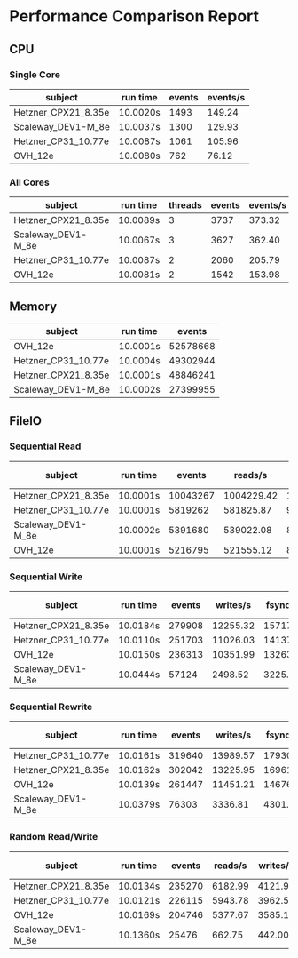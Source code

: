 # Performance Comparison Report

## CPU

### Single Core
|subject|run time|events|events/s|
|-|-|-|-|
|Hetzner_CPX21_8.35e|10.0020s|1493|149.24|
|Scaleway_DEV1-M_8e|10.0037s|1300|129.93|
|Hetzner_CP31_10.77e|10.0087s|1061|105.96|
|OVH_12e|10.0080s|762|76.12|

### All Cores
|subject|run time|threads|events|events/s|
|-|-|-|-|-|
|Hetzner_CPX21_8.35e|10.0089s|3|3737|373.32|
|Scaleway_DEV1-M_8e|10.0067s|3|3627|362.40|
|Hetzner_CP31_10.77e|10.0087s|2|2060|205.79|
|OVH_12e|10.0081s|2|1542|153.98|

## Memory

|subject|run time|events|
|-|-|-|
|OVH_12e|10.0001s|52578668|
|Hetzner_CP31_10.77e|10.0004s|49302944|
|Hetzner_CPX21_8.35e|10.0001s|48846241|
|Scaleway_DEV1-M_8e|10.0002s|27399955|

## FileIO

### Sequential Read
|subject|run time|events|reads/s|reads (MiB/s)|
|-|-|-|-|-|
|Hetzner_CPX21_8.35e|10.0001s|10043267|1004229.42|15691.08|
|Hetzner_CP31_10.77e|10.0001s|5819262|581825.87|9091.03|
|Scaleway_DEV1-M_8e|10.0002s|5391680|539022.08|8422.22|
|OVH_12e|10.0001s|5216795|521555.12|8149.30|

### Sequential Write
|subject|run time|events|writes/s|fsyncs/s|writes (MiB/s)|
|-|-|-|-|-|-|
|Hetzner_CPX21_8.35e|10.0184s|279908|12255.32|15717.55|191.49|
|Hetzner_CP31_10.77e|10.0110s|251703|11026.03|14137.98|172.28|
|OVH_12e|10.0150s|236313|10351.99|13263.82|161.75|
|Scaleway_DEV1-M_8e|10.0444s|57124|2498.52|3225.98|39.04|

### Sequential Rewrite
|subject|run time|events|writes/s|fsyncs/s|writes (MiB/s)|
|-|-|-|-|-|-|
|Hetzner_CP31_10.77e|10.0161s|319640|13989.57|17930.60|218.59|
|Hetzner_CPX21_8.35e|10.0162s|302042|13225.95|16961.76|206.66|
|OVH_12e|10.0139s|261447|11451.21|14676.21|178.93|
|Scaleway_DEV1-M_8e|10.0379s|76303|3336.81|4301.70|52.14|

### Random Read/Write
|subject|run time|events|reads/s|writes/s|fsyncs/s|reads (MiB/s)|writes (MiB/s)|
|-|-|-|-|-|-|-|-|
|Hetzner_CPX21_8.35e|10.0134s|235270|6182.99|4121.99|13226.13|96.61|64.41|
|Hetzner_CP31_10.77e|10.0121s|226115|5943.78|3962.52|12699.54|92.87|61.91|
|OVH_12e|10.0169s|204746|5377.67|3585.14|11497.69|84.03|56.02|
|Scaleway_DEV1-M_8e|10.1360s|25476|662.75|442.00|1446.04|10.36|6.91|

